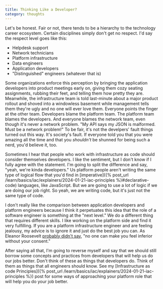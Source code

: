 ```yaml
---
title: Thinking Like a Developer?
category: thoughts
---
```

Let's be honest. Fair or not, there tends to be a hierarchy to the technology career ecosystem. Certain disciplines simply don't get no respect. I'd say the respect level goes like this:

- Helpdesk support
- Network technicians
- Platform infrastructure
- Data engineers
- Application developers
- "Distinguished" engineers (whatever that is)

Some organizations enforce this perception by bringing the application developers into product meetings early on, giving them cozy seating assignments, rubbing their feet, and telling them how pretty they are. Meanwhile, the infrastructure team is told last-minute about a major product rollout and shoved into a windowless basement while management tells them they're ugly and no one will ever love them. Everyone points the finger at the other team. Developers blame the platform team. The platform team blames the developers. And everyone blames the network team, even though it's never a network problem. "My API says my JSON is malformed. Must be a network problem!" To be fair, it's not the develpers' fault things turned out this way. It's society's fault. If everyone told you that you were amazing all the time and that you *shouldn't* be shunned for being such a nerd, you'd believe it, too.

Sometimes I hear that people who work with infrastructure as code should consider themselves developers. I like the sentiment, but I don't know if I fully agree with the statement. I'm going to split the difference and say, "yeah, we're kinda developers." Us platform people aren't writing the same type of logical flow that you'd find in [imperative]({% post_url /learn/basics/iac/explainers/2024-01-21-iac-principles %}#declarative-code) languages, like JavaScript. But we are going to use a lot of logic if we are doing our job right. So yeah, we are writing code, but it's just not the same type of code.

I don't really like the comparison between application developers and platform engineers because I think it perpetuates this idea that the role of a software engineer is something at the "next level." We do a different thing that requires different skills. I like working on the platform side and find it very fulfilling. If you are a platform infrastructure engineer and are feeling jealousy, my advice is to ignore it and just do the best job you can. As Eleanor Roosevelt [probably didn't say](https://quoteinvestigator.com/2012/04/30/no-one-inferior/), "no one can make you feel inferior without your consent."

After saying all that, I'm going to reverse myself and say that we should still borrow some concepts and practices from developers that will help us do our jobs better. Don't think of these as things that developers do. Think of them as things that all engineers should know. See my [Infrastructure as code Principles]({% post_url /learn/basics/iac/explainers/2024-01-21-iac-principles %}) post for some ways of approaching your platform role that will help you do your job better.